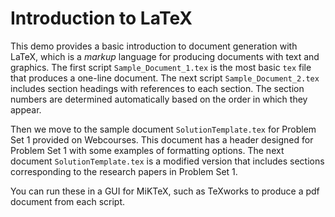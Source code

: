 # Introduction to LaTeX

This demo provides a basic introduction to document generation with LaTeX,
which is a *markup* language for producing documents with text and graphics.
The first script ```Sample_Document_1.tex``` is the most basic ```tex``` file
that produces a one-line document.
The next script ```Sample_Document_2.tex``` includes section headings with references to each section.
The section numbers are determined automatically based on the order in which they appear.

Then we move to the sample document ```SolutionTemplate.tex``` for Problem Set 1 provided on Webcourses.
This document has a header designed for Problem Set 1 with some examples of formatting options.
The next document ```SolutionTemplate.tex``` is a modified version that includes sections
corresponding to the research papers in Problem Set 1.

You can run these in a GUI for MiKTeX, such as TeXworks to produce a pdf document from each script. 
